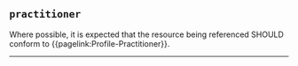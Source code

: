 ## `practitioner`

Where possible, it is expected that the resource being referenced SHOULD conform to  {{pagelink:Profile-Practitioner}}.

---

